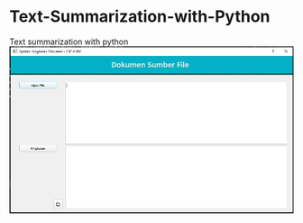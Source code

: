 # Text-Summarization-with-Python
Text summarization with python
<img src="with file.JPG" alt="...">
